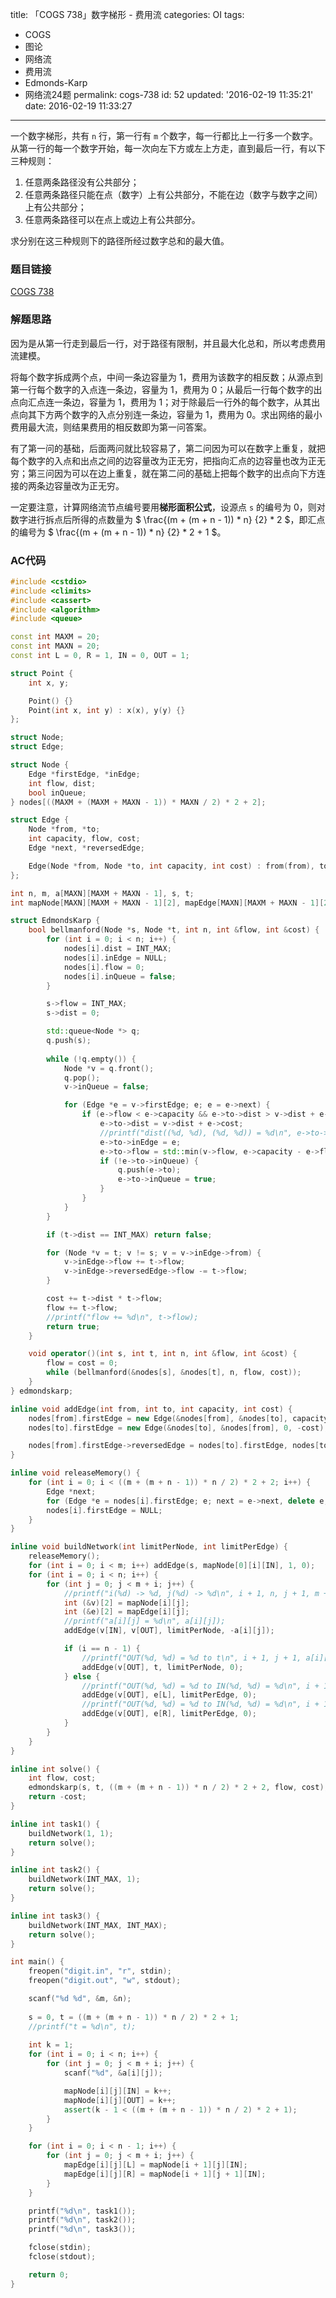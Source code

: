 title: 「COGS 738」数字梯形 - 费用流
categories: OI
tags: 
  - COGS
  - 图论
  - 网络流
  - 费用流
  - Edmonds-Karp
  - 网络流24题
permalink: cogs-738
id: 52
updated: '2016-02-19 11:35:21'
date: 2016-02-19 11:33:27
---

一个数字梯形，共有 `n` 行，第一行有 `m` 个数字，每一行都比上一行多一个数字。从第一行的每一个数字开始，每一次向左下方或左上方走，直到最后一行，有以下三种规则：

1. 任意两条路径没有公共部分；
2. 任意两条路径只能在点（数字）上有公共部分，不能在边（数字与数字之间）上有公共部分；
3. 任意两条路径可以在点上或边上有公共部分。

求分别在这三种规则下的路径所经过数字总和的最大值。

<!-- more -->

### 题目链接
[COGS 738](http://cogs.top/cogs/problem/problem.php?pid=738)

### 解题思路
因为是从第一行走到最后一行，对于路径有限制，并且最大化总和，所以考虑费用流建模。

将每个数字拆成两个点，中间一条边容量为 1，费用为该数字的相反数；从源点到第一行每个数字的入点连一条边，容量为 1，费用为 0；从最后一行每个数字的出点向汇点连一条边，容量为 1，费用为 1；对于除最后一行外的每个数字，从其出点向其下方两个数字的入点分别连一条边，容量为 1，费用为 0。求出网络的最小费用最大流，则结果费用的相反数即为第一问答案。

有了第一问的基础，后面两问就比较容易了，第二问因为可以在数字上重复，就把每个数字的入点和出点之间的边容量改为正无穷，把指向汇点的边容量也改为正无穷；第三问因为可以在边上重复，就在第二问的基础上把每个数字的出点向下方连接的两条边容量改为正无穷。

一定要注意，计算网络流节点编号要用**梯形面积公式**，设源点 `s` 的编号为 0，则对数字进行拆点后所得的点数量为 $ \frac{(m + (m + n - 1)) * n} {2} * 2 $，即汇点的编号为 $ \frac{(m + (m + n - 1)) * n} {2} * 2 + 1 $。

### AC代码
```cpp
#include <cstdio>
#include <climits>
#include <cassert>
#include <algorithm>
#include <queue>

const int MAXM = 20;
const int MAXN = 20;
const int L = 0, R = 1, IN = 0, OUT = 1;

struct Point {
	int x, y;

	Point() {}
	Point(int x, int y) : x(x), y(y) {}
};

struct Node;
struct Edge;

struct Node {
	Edge *firstEdge, *inEdge;
	int flow, dist;
	bool inQueue;
} nodes[((MAXM + (MAXM + MAXN - 1)) * MAXN / 2) * 2 + 2];

struct Edge {
	Node *from, *to;
	int capacity, flow, cost;
	Edge *next, *reversedEdge;

	Edge(Node *from, Node *to, int capacity, int cost) : from(from), to(to), capacity(capacity), cost(cost), flow(0), next(from->firstEdge) {}
};

int n, m, a[MAXN][MAXM + MAXN - 1], s, t;
int mapNode[MAXN][MAXM + MAXN - 1][2], mapEdge[MAXN][MAXM + MAXN - 1][2];

struct EdmondsKarp {
	bool bellmanford(Node *s, Node *t, int n, int &flow, int &cost) {
		for (int i = 0; i < n; i++) {
			nodes[i].dist = INT_MAX;
			nodes[i].inEdge = NULL;
			nodes[i].flow = 0;
			nodes[i].inQueue = false;
		}

		s->flow = INT_MAX;
		s->dist = 0;

		std::queue<Node *> q;
		q.push(s);
		
		while (!q.empty()) {
			Node *v = q.front();
			q.pop();
			v->inQueue = false;

			for (Edge *e = v->firstEdge; e; e = e->next) {
				if (e->flow < e->capacity && e->to->dist > v->dist + e->cost) {
					e->to->dist = v->dist + e->cost;
					//printf("dist((%d, %d), (%d, %d)) = %d\n", e->to->pt1.x, e->to->pt1.y, e->to->pt2.x, e->to->pt2.y, e->to->dist);
					e->to->inEdge = e;
					e->to->flow = std::min(v->flow, e->capacity - e->flow);
					if (!e->to->inQueue) {
						q.push(e->to);
						e->to->inQueue = true;
					}
				}
			}
		}

		if (t->dist == INT_MAX) return false;

		for (Node *v = t; v != s; v = v->inEdge->from) {
			v->inEdge->flow += t->flow;
			v->inEdge->reversedEdge->flow -= t->flow;
		}

		cost += t->dist * t->flow;
		flow += t->flow;
		//printf("flow += %d\n", t->flow);
		return true;
	}

	void operator()(int s, int t, int n, int &flow, int &cost) {
		flow = cost = 0;
		while (bellmanford(&nodes[s], &nodes[t], n, flow, cost));
	}
} edmondskarp;

inline void addEdge(int from, int to, int capacity, int cost) {
	nodes[from].firstEdge = new Edge(&nodes[from], &nodes[to], capacity, cost);
	nodes[to].firstEdge = new Edge(&nodes[to], &nodes[from], 0, -cost);

	nodes[from].firstEdge->reversedEdge = nodes[to].firstEdge, nodes[to].firstEdge->reversedEdge = nodes[from].firstEdge;
}

inline void releaseMemory() {
	for (int i = 0; i < ((m + (m + n - 1)) * n / 2) * 2 + 2; i++) {
		Edge *next;
		for (Edge *e = nodes[i].firstEdge; e; next = e->next, delete e, e = next);
		nodes[i].firstEdge = NULL;
	}
}

inline void buildNetwork(int limitPerNode, int limitPerEdge) {
	releaseMemory();
	for (int i = 0; i < m; i++) addEdge(s, mapNode[0][i][IN], 1, 0);
	for (int i = 0; i < n; i++) {
		for (int j = 0; j < m + i; j++) {
			//printf("i(%d) -> %d, j(%d) -> %d\n", i + 1, n, j + 1, m + i);
			int (&v)[2] = mapNode[i][j];
			int (&e)[2] = mapEdge[i][j];
			//printf("a[i][j] = %d\n", a[i][j]);
			addEdge(v[IN], v[OUT], limitPerNode, -a[i][j]);

			if (i == n - 1) {
				//printf("OUT(%d, %d) = %d to t\n", i + 1, j + 1, a[i][j]);
				addEdge(v[OUT], t, limitPerNode, 0);
			} else {
				//printf("OUT(%d, %d) = %d to IN(%d, %d) = %d\n", i + 1, j + 1, a[i][j], i + 1 + 1, j + 1, a[i + 1][j]);
				addEdge(v[OUT], e[L], limitPerEdge, 0);
				//printf("OUT(%d, %d) = %d to IN(%d, %d) = %d\n", i + 1, j + 1, a[i][j], i + 1 + 1, j + 1 + 1, a[i + 1][j + 1]);
				addEdge(v[OUT], e[R], limitPerEdge, 0);
			}
		}
	}
}

inline int solve() {
	int flow, cost;
	edmondskarp(s, t, ((m + (m + n - 1)) * n / 2) * 2 + 2, flow, cost);
	return -cost;
}

inline int task1() {
	buildNetwork(1, 1);
	return solve();
}

inline int task2() {
	buildNetwork(INT_MAX, 1);
	return solve();
}

inline int task3() {
	buildNetwork(INT_MAX, INT_MAX);
	return solve();
}

int main() {
	freopen("digit.in", "r", stdin);
	freopen("digit.out", "w", stdout);

	scanf("%d %d", &m, &n);
	
	s = 0, t = ((m + (m + n - 1)) * n / 2) * 2 + 1;
	//printf("t = %d\n", t);
	
	int k = 1;
	for (int i = 0; i < n; i++) {
		for (int j = 0; j < m + i; j++) {
			scanf("%d", &a[i][j]);

			mapNode[i][j][IN] = k++;
			mapNode[i][j][OUT] = k++;
			assert(k - 1 < ((m + (m + n - 1)) * n / 2) * 2 + 1);
		}
	}

	for (int i = 0; i < n - 1; i++) {
		for (int j = 0; j < m + i; j++) {
			mapEdge[i][j][L] = mapNode[i + 1][j][IN];
			mapEdge[i][j][R] = mapNode[i + 1][j + 1][IN];
		}
	}

	printf("%d\n", task1());
	printf("%d\n", task2());
	printf("%d\n", task3());

	fclose(stdin);
	fclose(stdout);

	return 0;
}
```